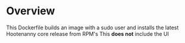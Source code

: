 
# Overview

This Dockerfile builds an image with a sudo user and installs the latest Hootenanny core release from RPM's
This **does not** include the UI
